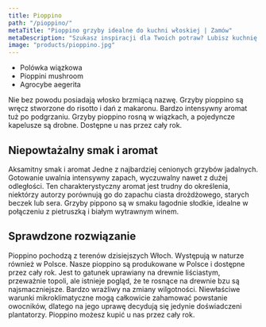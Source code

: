 ```yaml
---
title: Pioppino
path: "/pioppino/"
metaTitle: "Pioppino grzyby idealne do kuchni włoskiej | Zamów"
metaDescription: "Szukasz inspiracji dla Twoich potraw? Lubisz kuchnię włoską, rissotto i dania z past? Poznaj wspaniały smak grzybów pioppino. Zamów na naszej stronie."
image: "products/pioppino.jpg"
---
```


- Polówka wiązkowa
- Pioppini mushroom
- Agrocybe aegerita

Nie bez powodu posiadają włosko brzmiącą nazwę. Grzyby pioppino są wręcz stworzone do risotto i dań z makaronu. Bardzo intensywny aromat tuż po podgrzaniu. Grzyby pioppino rosną w wiązkach, a pojedyncze kapelusze są drobne. Dostępne u nas przez cały rok.

## Niepowtażalny smak i aromat

Aksamitny smak i aromat Jedne z najbardziej cenionych grzybów jadalnych. Gotowanie uwalnia intensywny zapach, wyczuwalny nawet z dużej odległości. Ten charakterystyczny aromat jest trudny do określenia, niektórzy autorzy porównują go do zapachu ciasta drożdżowego, starych beczek lub sera. Grzyby pippono są w smaku łagodnie słodkie, idealne w połączeniu z pietruszką i białym wytrawnym winem.

## Sprawdzone rozwiązanie

Pioppino pochodzą z terenów dzisiejszych Włoch. Występują w naturze również w Polsce. Nasze pioppino są produkowane w Polsce i dostępne przez cały rok. Jest to gatunek uprawiany na drewnie liściastym, przeważnie topoli, ale istnieje pogląd, że te rosnące na drewnie bzu są najsmaczniejsze. Bardzo wrażliwy na zmiany wilgotności. Niewłaściwe warunki mikroklimatyczne mogą całkowicie zahamować powstanie owocników, dlatego na jego uprawę decydują się jedynie doświadczeni plantatorzy. Pioppino możesz kupić u nas przez cały rok.